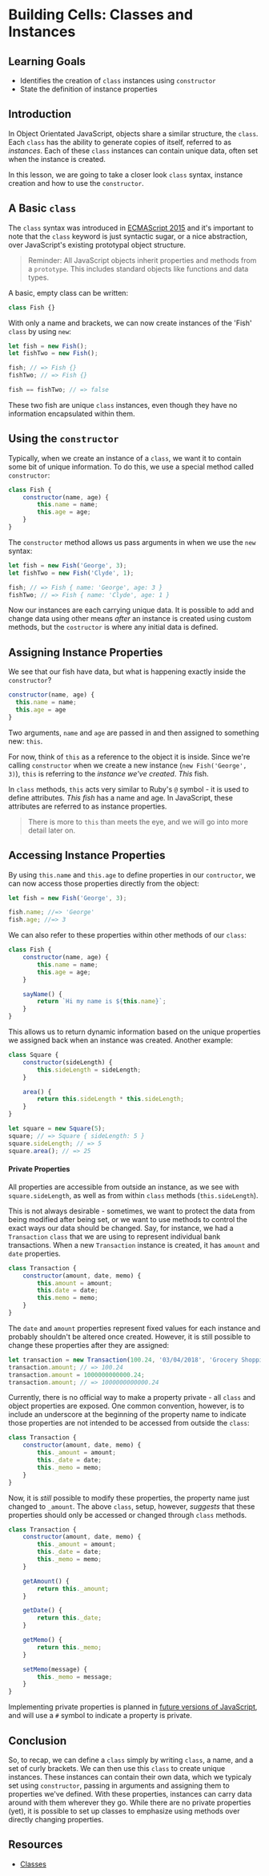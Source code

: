 # Building Cells: Classes and Instances

## Learning Goals

- Identifies the creation of `class` instances using `constructor`
- State the definition of instance properties

## Introduction

In Object Orientated JavaScript, objects share a similar structure, the `class`.
Each `class` has the ability to generate copies of itself, referred to as
_instances_. Each of these `class` instances can contain unique data, often
set when the instance is created.

In this lesson, we are going to take a closer look `class` syntax, instance
creation and how to use the `constructor`.

## A Basic `class`

The `class` syntax was introduced in [ECMAScript 2015][ecma] and it's important
to note that the `class` keyword is just syntactic sugar, or a nice abstraction,
over JavaScript's existing prototypal object structure.

> Reminder: All JavaScript objects inherit properties and methods from a
> `prototype`. This includes standard objects like functions and data types.

A basic, empty class can be written:

```js
class Fish {}
```

With only a name and brackets, we can now create instances of the 'Fish' `class`
by using `new`:

```js
let fish = new Fish();
let fishTwo = new Fish();

fish; // => Fish {}
fishTwo; // => Fish {}

fish == fishTwo; // => false
```

These two fish are unique `class` instances, even though they have no
information encapsulated within them.

## Using the `constructor`

Typically, when we create an instance of a `class`, we want it to contain some
bit of unique information. To do this, we use a special method called
`constructor`:

```js
class Fish {
	constructor(name, age) {
		this.name = name;
		this.age = age;
	}
}
```

The `constructor` method allows us pass arguments in when we use the `new`
syntax:

```js
let fish = new Fish('George', 3);
let fishTwo = new Fish('Clyde', 1);

fish; // => Fish { name: 'George', age: 3 }
fishTwo; // => Fish { name: 'Clyde', age: 1 }
```

Now our instances are each carrying unique data. It is possible to add and
change data using other means _after_ an instance is created using custom
methods, but the `costructor` is where any initial data is defined.

## Assigning Instance Properties

We see that our fish have data, but what is happening exactly inside the
`constructor`?

```js
constructor(name, age) {
  this.name = name;
  this.age = age
}
```

Two arguments, `name` and `age` are passed in and then assigned to something
new: `this`.

For now, think of `this` as a reference to the object it is inside. Since we're
calling `constructor` when we create a new instance (`new Fish('George', 3)`),
`this` is referring to the _instance we've created_. _This_ fish.

In `class` methods, `this` acts very similar to Ruby's `@` symbol - it is used
to define attributes. _This fish_ has a name and age. In JavaScript, these
attributes are referred to as instance properties.

> There is more to `this` than meets the eye, and we will go into more detail
> later on.

## Accessing Instance Properties

By using `this.name` and `this.age` to define properties in our `contructor`, we
can now access those properties directly from the object:

```js
let fish = new Fish('George', 3);

fish.name; //=> 'George'
fish.age; //=> 3
```

We can also refer to these properties within other methods of our `class`:

```js
class Fish {
	constructor(name, age) {
		this.name = name;
		this.age = age;
	}

	sayName() {
		return `Hi my name is ${this.name}`;
	}
}
```

This allows us to return dynamic information based on the unique properties
we assigned back when an instance was created. Another example:

```js
class Square {
	constructor(sideLength) {
		this.sideLength = sideLength;
	}

	area() {
		return this.sideLength * this.sideLength;
	}
}

let square = new Square(5);
square; // => Square { sideLength: 5 }
square.sideLength; // => 5
square.area(); // => 25
```

#### Private Properties

All properties are accessible from outside an instance, as we see with
`square.sideLength`, as well as from within `class` methods (`this.sideLength`).

This is not always desirable - sometimes, we want to protect the data from being
modified after being set, or we want to use methods to control the exact ways
our data should be changed. Say, for instance, we had a `Transaction` `class`
that we are using to represent individual bank transactions. When a new
`Transaction` instance is created, it has `amount` and `date` properties.

```js
class Transaction {
	constructor(amount, date, memo) {
		this.amount = amount;
		this.date = date;
		this.memo = memo;
	}
}
```

The `date` and `amount` properties represent fixed values for each instance and
probably shouldn't be altered once created. However, it is still possible to
change these properties after they are assigned:

```js
let transaction = new Transaction(100.24, '03/04/2018', 'Grocery Shopping');
transaction.amount; // => 100.24
transaction.amount = 1000000000000.24;
transaction.amount; // => 1000000000000.24
```

Currently, there is no official way to make a property private - all `class` and
object properties are exposed. One common convention, however, is to include an
underscore at the beginning of the property name to indicate those properties
are not intended to be accessed from outside the `class`:

```js
class Transaction {
	constructor(amount, date, memo) {
		this._amount = amount;
		this._date = date;
		this._memo = memo;
	}
}
```

Now, it is _still_ possible to modify these properties, the property name just
changed to `_amount`. The above `class`, setup, however, _suggests_ that these
properties should only be accessed or changed through `class` methods.

```js
class Transaction {
	constructor(amount, date, memo) {
		this._amount = amount;
		this._date = date;
		this._memo = memo;
	}

	getAmount() {
		return this._amount;
	}

	getDate() {
		return this._date;
	}

	getMemo() {
		return this._memo;
	}

	setMemo(message) {
		this._memo = message;
	}
}
```

Implementing private properties is planned in
[future versions of JavaScript][esnext], and will use a `#` symbol to indicate a
property is private.

## Conclusion

So, to recap, we can define a `class` simply by writing `class`, a name, and a
set of curly brackets. We can then use this `class` to create unique instances.
These instances can contain their own data, which we typicaly set using
`constructor`, passing in arguments and assigning them to properties we've
defined. With these properties, instances can carry data around with them
wherever they go. While there are no private properties (yet), it is possible
to set up classes to emphasize using methods over directly changing properties.

## Resources

- [Classes](https://developer.mozilla.org/en-US/docs/Web/JavaScript/Reference/Classes)

[ecma]: https://www.w3schools.com/js/js_es6.asp
[esnext]: https://www.sitepoint.com/javascript-private-class-fields/
